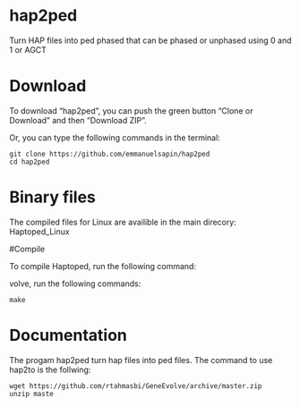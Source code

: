 # hap2ped

Turn HAP files into ped phased that can be phased or unphased using 0 and 1 or AGCT 

# Download

To download “hap2ped”, you can push the green button “Clone or Download” and then “Download ZIP”.

Or, you can type the following commands in the terminal:

    git clone https://github.com/emmanuelsapin/hap2ped
    cd hap2ped


# Binary files

The compiled files for Linux are availible in the main direcory: Haptoped_Linux

#Compile

To compile Haptoped, run the following command:

volve, run the following commands:

    make


# Documentation

The progam hap2ped turn hap files into ped files. The command to use hap2to is the follwing:


    wget https://github.com/rtahmasbi/GeneEvolve/archive/master.zip
    unzip maste
